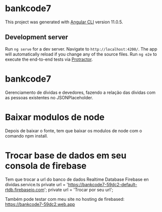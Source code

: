 # bankcode7

This project was generated with [Angular CLI](https://github.com/angular/angular-cli) version 11.0.5.

## Development server

Run `ng serve` for a dev server. Navigate to `http://localhost:4200/`. The app will automatically reload if you change any of the source files.
Run `ng e2e` to execute the end-to-end tests via [Protractor](http://www.protractortest.org/).

# bankcode7
Gerenciamento de dívidas e devedores, fazendo a relação das dívidas com as pessoas existentes no JSONPlaceholder.

# Baixar modulos de node
Depois de baixar o fonte, tem que baixar os modulos de node com o comando npm install.

# Trocar base de dados em seu consola de firebase
Tem que trocar a url do banco de dados Realtime Database Firebase en dividas.service.ts
private url = 'https://bankcode7-59dc2-default-rtdb.firebaseio.com';
private url = 'Trocar por seu url';

Também pode testar com meu site no hosting de firebased: https://bankcode7-59dc2.web.app